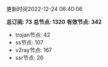 更新时间2022-12-24 06:40:06

**总订阅: 73**
**总节点: 1320**
**有效节点: 342**
- trojan节点: 42
- ss节点: 107
- v2ray节点: 167
- ssr节点: 26
